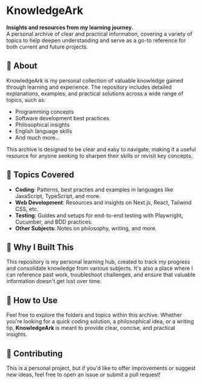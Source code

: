 # KnowledgeArk

**Insights and resources from my learning journey.**  
A personal archive of clear and practical information, covering a variety of topics to help deepen understanding and serve as a go-to reference for both current and future projects.

## 📖 About

KnowledgeArk is my personal collection of valuable knowledge gained through learning and experience. The repository includes detailed explanations, examples, and practical solutions across a wide range of topics, such as:

- Programming concepts
- Software development best practices
- Philosophical insights
- English language skills
- And much more...

This archive is designed to be clear and easy to navigate, making it a useful resource for anyone seeking to sharpen their skills or revisit key concepts.

## 🧠 Topics Covered

- **Coding**: Patterns, best practies and examples in languages like JavaScript, TypeScript, and more.
- **Web Development**: Resources and insights on Next.js, React, Tailwind CSS, etc.
- **Testing**: Guides and setups for end-to-end testing with Playwright, Cucumber, and BDD practices.
- **Other Subjects**: Notes on philosophy, writing, and more.

## 🌱 Why I Built This

This repository is my personal learning hub, created to track my progress and consolidate knowledge from various subjects. It's also a place where I can reference past work, troubleshoot challenges, and ensure that valuable information doesn't get lost over time.

## 🚀 How to Use

Feel free to explore the folders and topics within this archive. Whether you're looking for a quick coding solution, a philosophical idea, or a writing tip, **KnowledgeArk** is meant to provide clear, concise, and practical insights.

## 🤝 Contributing

This is a personal project, but if you'd like to offer improvements or suggest new ideas, feel free to open an issue or submit a pull request!

